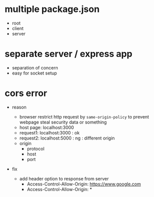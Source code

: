 # multiple package.json

- root
- client
- server

# separate server / express app

- separation of concern
- easy for socket setup

# cors error

- reason

  - browser restrict http request by `same-origin-policy` to prevent webpage steal security data or something
  - host page: localhost:3000
  - request1: localhost:3000 : ok
  - request2: localhost:5000 : ng : different origin
  - origin
    - protocol
    - host
    - port

- fix
  - add header option to response from server
    - Access-Control-Allow-Origin: https://www.google.com
    - Access-Control-Allow-Origin: \*
